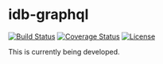# idb-graphql

[![Build Status](https://img.shields.io/travis/JameeKim/idb-graphql/master.svg?style=flat)](https://travis-ci.org/JameeKim/idb-graphql)
[![Coverage Status](https://img.shields.io/coveralls/github/JameeKim/idb-graphql.svg?style=flat)](https://coveralls.io/github/JameeKim/idb-graphql)
[![License](https://img.shields.io/github/license/JameeKim/idb-graphql.svg?style=flat)](https://github.com/JameeKim/idb-graphql/blob/master/LICENSE)

This is currently being developed.
